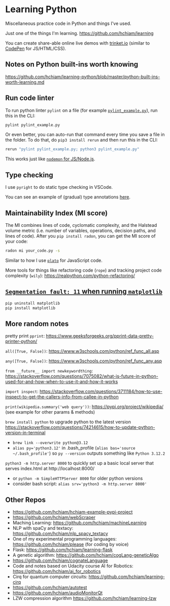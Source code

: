 # Learning Python

Miscellaneous practice code in Python and things I've used.

Just one of the things I'm learning. https://github.com/hchiam/learning

You can create share-able online live demos with [trinket.io](https://trinket.io) (similar to [CodePen](https://codepen.io/pen/) for JS/HTML/CSS).

## Notes on Python built-ins worth knowing

https://github.com/hchiam/learning-python/blob/master/python-built-ins-worth-learning.md

## Run code linter

To run python linter `pylint` on a file (for example [`pylint_example.py`](https://github.com/hchiam/learning-python/blob/master/pylint_example.py)), run this in the CLI:

```bash
pylint pylint_example.py
```

Or even better, you can auto-run that command every time you save a file in the folder. To do that, do `pip3 install rerun` and then run this in the CLI:

```bash
rerun "pylint pylint_example.py; python3 pylint_example.py"
```

This works just like [`nodemon` for JS/Node.js](https://github.com/hchiam/learning-js#bonus).

## Type checking

I use `pyright` to do static type checking in VSCode.

You can see an example of (gradual) type annotations [here](https://github.com/hchiam/learning-python/blob/master/leetcode/climbing-stairs-problem.py).

## Maintainability Index (MI score)

The MI combines lines of code, cyclomatic complexity, and the Halstead volume metric (i.e. number of variables, operations, decision paths, and lines of code). After you `pip install radon`, you can get the MI score of your code:

```bash
radon mi your_code.py -s
```

Similar to how I use [`plato`](https://github.com/hchiam/learning-js/blob/master/README.md#get-code-maintainability-index-mi-score) for JavaScript code.

More tools for things like refactoring code (`rope`) and tracking project code complexity (`wily`): <https://realpython.com/python-refactoring/>

## [`Segmentation fault: 11` when running `matplotlib`](https://stackoverflow.com/a/64841196)

```sh
pip uninstall matplotlib
pip install matplotlib
```

## More random notes

pretty print `pprint`: https://www.geeksforgeeks.org/pprint-data-pretty-printer-python/

`all([True, False])`: https://www.w3schools.com/python/ref_func_all.asp

`any([True, False])`: https://www.w3schools.com/python/ref_func_any.asp

`from __future__ import newkeywordthing`: https://stackoverflow.com/questions/7075082/what-is-future-in-python-used-for-and-how-when-to-use-it-and-how-it-works

`import inspect`: https://stackoverflow.com/questions/3711184/how-to-use-inspect-to-get-the-callers-info-from-callee-in-python

`print(wikipedia.summary('web query'))`: https://pypi.org/project/wikipedia/ (see example for other params & methods)

`brew install python` to upgrade python to the latest version https://stackoverflow.com/questions/74214615/how-to-update-python-version-in-terminal
- `brew link --overwrite python@3.12`
- `alias py='python3.12'` in .bash_profile (`alias bas='source ~/.bash_profile'`) so `py --version` outputs something like `Python 3.12.2`

`python3 -m http.server 8000` to quickly set up a basic local server that serves index.html at http://localhost:8000/
- or `python -m SimpleHTTPServer 8000` for older python versions
- consider bash script: `alias srv='python3 -m http.server 8000'`

## Other Repos

- https://github.com/hchiam/hchiam-example-pypi-project
- https://github.com/hchiam/webScraper
- Maching Learning: https://github.com/hchiam/machineLearning
- NLP with spaCy and textacy: https://github.com/hchiam/nlp_spacy_textacy
- One of my experimental programming languages: https://github.com/hchiam/please (for coding by voice)
- Flask: https://github.com/hchiam/learning-flask
- A genetic algorithm: https://github.com/hchiam/cogLang-geneticAlgo
- https://github.com/hchiam/cognateLanguage
- Code and notes based on Udacity course AI for Robotics: https://github.com/hchiam/ai_for_robotics
- Cirq for quantum computer circuits: https://github.com/hchiam/learning-cirq
- https://github.com/hchiam/autotest
- https://github.com/hchiam/audioMonitorQt
- LZW compression algorithm https://github.com/hchiam/learning-lzw
